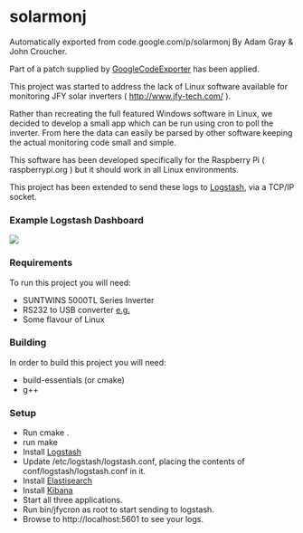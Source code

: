 # solarmonj
Automatically exported from code.google.com/p/solarmonj By Adam Gray & John Croucher.

Part of a patch supplied by [GoogleCodeExporter](https://github.com/jcroucher/solarmonj/issues/3) has been applied.

This project was started to address the lack of Linux software available for monitoring JFY solar inverters ( http://www.jfy-tech.com/ ).

Rather than recreating the full featured Windows software in Linux, we decided to develop a small app which can be run using cron to poll the inverter. From here the data can easily be parsed by other software keeping the actual monitoring code small and simple.

This software has been developed specifically for the Raspberry Pi ( raspberrypi.org ) but it should work in all Linux environments.

This project has been extended to send these logs to [Logstash](https://www.elastic.co/products/logstash), via a TCP/IP socket.

### Example Logstash Dashboard

![](https://raw.githubusercontent.com/benleov/solarmonj/master/images/kibana_dashboard.png)

### Requirements

To run this project you will need:

* SUNTWINS 5000TL Series Inverter
* RS232 to USB converter [e.g.](http://www.comsol.com.au/Products-by-Category/USB-Converters/USB2-DB9M-02)
* Some flavour of Linux

### Building

In order to build this project you will need:

* build-essentials (or cmake)
* g++

### Setup

* Run cmake .
* run make
* Install [Logstash](https://www.elastic.co/products/logstash)
* Update /etc/logstash/logstash.conf, placing the contents of conf/logstash/logstash.conf in it.
* Install [Elastisearch](https://www.elastic.co/products/elasticsearch)
* Install [Kibana](https://www.elastic.co/products/kibana)
* Start all three applications.
* Run bin/jfycron as root to start sending to logstash.
* Browse to http://localhost:5601 to see your logs.


